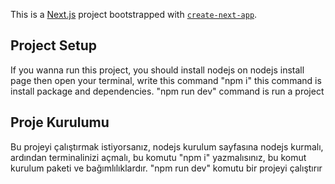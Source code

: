 This is a [Next.js](https://nextjs.org/) project bootstrapped with [`create-next-app`](https://github.com/vercel/next.js/tree/canary/packages/create-next-app).

## Project Setup

If you wanna run this project, you should install nodejs on nodejs install page then open your terminal, write this command "npm i" this command is install package and dependencies. "npm run dev" command is run a project

## Proje Kurulumu

Bu projeyi çalıştırmak istiyorsanız, nodejs kurulum sayfasına nodejs kurmalı, ardından terminalinizi açmalı, bu komutu "npm i" yazmalısınız, bu komut kurulum paketi ve bağımlılıklardır. "npm run dev" komutu bir projeyi çalıştırır